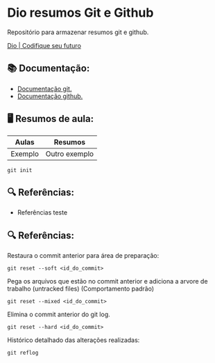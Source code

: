 # Dio resumos Git e Github

Repositório para armazenar resumos git e github.

[Dio | Codifique seu futuro](www.dio.me)

## 📚 Documentação:

- [Documentação git.](https://git-scm.com/docs/git/pt_BR)
- [Documentação github.](https://docs.github.com/pt) 

## 🖥 Resumos de aula:

|Aulas | Resumos|
|------|--------|
|Exemplo|Outro exemplo|

```
git init
```

## 🔍 Referências:

- Referências teste

## 🔍 Referências:
Restaura o commit anterior para área de preparação:
```
git reset --soft <id_do_commit>
```

Pega os arquivos que estão no commit anterior e adiciona a arvore de trabalho (untracked files) (Comportamento padrão)
```
git reset --mixed <id_do_commit>
```

Elimina o commit anterior do git log.
```
git reset --hard <id_do_commit>
```

Histórico detalhado das alterações realizadas:
```
git reflog
```